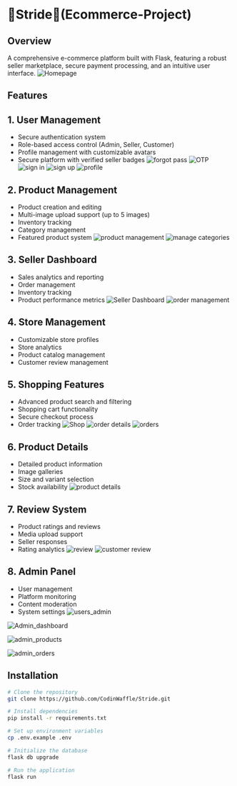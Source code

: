 # 👟Stride👟(Ecommerce-Project)

## Overview
A comprehensive e-commerce platform built with Flask, featuring a robust seller marketplace, secure payment processing, and an intuitive user interface.
![Homepage](https://github.com/user-attachments/assets/5821aae8-55de-43d3-b3c7-45e8c960c960)
## Features
## 1. User Management
  - Secure authentication system
  - Role-based access control (Admin, Seller, Customer)
  - Profile management with customizable avatars
  - Secure platform with verified seller badges
![forgot pass](https://github.com/user-attachments/assets/db77d8a9-34c2-4226-b51a-771cb291f8fe)
![OTP](https://github.com/user-attachments/assets/c78ff059-d93a-4c67-b521-69cffedf9ab5)
![sign in](https://github.com/user-attachments/assets/7885c204-ee57-4803-bdf7-7837115ced5f)
![sign up](https://github.com/user-attachments/assets/7f57eca7-b103-4e31-a5ec-0bb620104d97)
![profile](https://github.com/user-attachments/assets/c32c70fd-ceed-4ca0-a51e-d05531ed25ba)

## 2. Product Management
  - Product creation and editing
  - Multi-image upload support (up to 5 images)
  - Inventory tracking
  - Category management
  - Featured product system
![product management](https://github.com/user-attachments/assets/5ab41bc6-a6d3-4c18-b797-27ee7f668bc1)
![manage categories](https://github.com/user-attachments/assets/b17385a2-3259-44e3-b04d-ae13f57701bb)

## 3. Seller Dashboard
  - Sales analytics and reporting
  - Order management
  - Inventory tracking
  - Product performance metrics
![Seller Dashboard](https://github.com/user-attachments/assets/28001466-cd13-4e79-801b-a0368e68398a)
![order management](https://github.com/user-attachments/assets/e5f5df85-ba46-4412-b79e-88e0ee7e012c)

## 4. Store Management
  - Customizable store profiles
  - Store analytics
  - Product catalog management
  - Customer review management

## 5. Shopping Features
  - Advanced product search and filtering
  - Shopping cart functionality
  - Secure checkout process
  - Order tracking
![Shop](https://github.com/user-attachments/assets/4a7c1b5d-4ef0-486a-bac9-9c0c040e5ef8)
![order details](https://github.com/user-attachments/assets/748c5409-c4a9-4f2b-8cd4-f8fa9a8b9d5b)
![orders](https://github.com/user-attachments/assets/8304da56-459c-43a4-8a3c-9676317fdde1)

## 6. Product Details
  - Detailed product information
  - Image galleries
  - Size and variant selection
  - Stock availability
![product details](https://github.com/user-attachments/assets/771993fa-1667-45ee-929c-340af24f70d4)

## 7. Review System
  - Product ratings and reviews
  - Media upload support
  - Seller responses
  - Rating analytics
![review](https://github.com/user-attachments/assets/1343b5d4-6949-482a-bad4-0cdc01ddfd5c)
![customer review](https://github.com/user-attachments/assets/9c098814-7477-4677-8265-353dddd7c951)

## 8. Admin Panel
- User management
- Platform monitoring
- Content moderation
- System settings
![users_admin](https://github.com/user-attachments/assets/5fcbff5a-eeb7-428b-a384-ff5ff305dcf6)

![Admin_dashboard](https://github.com/user-attachments/assets/64efe581-d601-4a99-af68-85a89e161ee0)

![admin_products](https://github.com/user-attachments/assets/dbe7d7e4-b092-452a-8a94-65eba8c24023)

![admin_orders](https://github.com/user-attachments/assets/c62e357a-067b-4cd3-94df-2c4b3ac95313)


## Installation

```bash
# Clone the repository
git clone https://github.com/CodinWaffle/Stride.git

# Install dependencies
pip install -r requirements.txt

# Set up environment variables
cp .env.example .env

# Initialize the database
flask db upgrade

# Run the application
flask run
```
